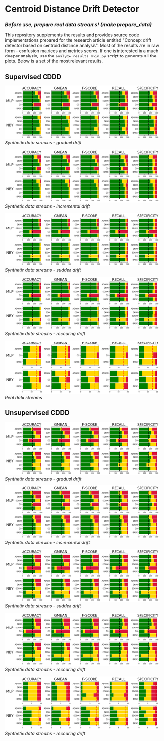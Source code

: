 # Centroid Distance Drift Detector

### *Before use, prepare real data streams! (make prepare_data)*

This repository supplements the results and provides source code implementations prepared for the research article entitled "Concept drift detector based on centroid distance analysis". Most of the results are in raw form - confusion matrices and metrics scores. If one is interested in a much deeper analysis, use the `analyze_results_main.py` script to generate all the plots. Below is a set of the most relevant results.

## Supervised CDDD

![Podpis](./results/ranking_plots/ranks_gradual_CDDD.png)*Synthetic data streams - gradual drift*

![](./results/ranking_plots/ranks_incremental_CDDD.png)*Synthetic data streams - incremental drift*

![](./results/ranking_plots/ranks_sudden_CDDD.png)*Synthetic data streams - sudden drift*

![](./results/ranking_plots/ranks_recurring_CDDD.png)*Synthetic data streams - reccuring drift*

![](./results/ranking_plots/ranks_real_CDDD.png)*Real data streams*

## Unsupervised CDDD

![Podpis](./results/ranking_plots/ranks_gradual_CDDD-V2.png)*Synthetic data streams - gradual drift*

![](./results/ranking_plots/ranks_incremental_CDDD-V2.png)*Synthetic data streams - incremental drift*

![](./results/ranking_plots/ranks_sudden_CDDD-V2.png)*Synthetic data streams - sudden drift*

![](./results/ranking_plots/ranks_recurring_CDDD-V2.png)*Synthetic data streams - reccuring drift*

![](./results/ranking_plots/ranks_real_CDDD-V2.png)*Synthetic data streams - reccuring drift*
